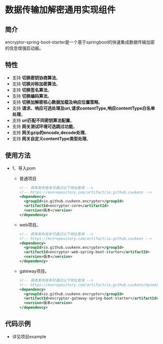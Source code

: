 # 数据传输加解密通用实现组件

## 简介

encryptor-spring-boot-starter是一个基于springboot的快速集成数据传输加密的信息增强启动器。

## 特性

- 支持 **切换密钥协商算法**。
- 支持 **切换对称加密算法**。
- 支持 **切换签名算法**。
- 支持 **切换编码算法**。
- 支持 **切换加解密核心数据加载及响应位置策略**。
- 支持 **请求、响应可选处理及uri,请求contentType,响应contentType白名单处理**。
- 支持 **uri匹配不同密钥算法配置**。
- 支持 **网关测试环境可选跳过功能**。
- 支持 **网关gzip的encode,decode处理**。
- 支持 **网关自定义contentType类型处理**。

## 使用方法

- 1、导入pom
    - 普通项目
        ```xml
        <!-- 具体发布版本可通过以下地址查询 -->
        <!-- https://mvnrepository.com/artifact/io.github.cuukenn -->
        <dependency>
          <groupId>io.github.cuukenn.encryptor</groupId>
          <artifactId>encryptor-core</artifactId>
          <version>版本</version>
        </dependency>
        ```
    - web项目。
        ```xml
        <!-- 具体发布版本可通过以下地址查询 -->
        <!-- https://mvnrepository.com/artifact/io.github.cuukenn -->
        <dependency>
          <groupId>io.github.cuukenn.encryptor</groupId>
          <artifactId>encryptor-web-spring-boot-starter</artifactId>
          <version>版本</version>
        </dependency>
        ```

    - gateway项目。

        ```xml
        <!-- 具体发布版本可通过以下地址查询 -->
        <!-- https://mvnrepository.com/artifact/io.github.cuukenn/dynamic-mongodb-database-starter -->
        <dependency>
          <groupId>io.github.cuukenn.encryptor</groupId>
          <artifactId>encryptor-gateway-spring-boot-starter</artifactId>
          <version>版本</version>
        </dependency>
        ```

## 代码示例

- 详见项目example